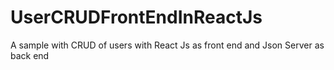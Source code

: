 # UserCRUDFrontEndInReactJs
A sample with CRUD of users with React Js as front end and Json Server as back end
